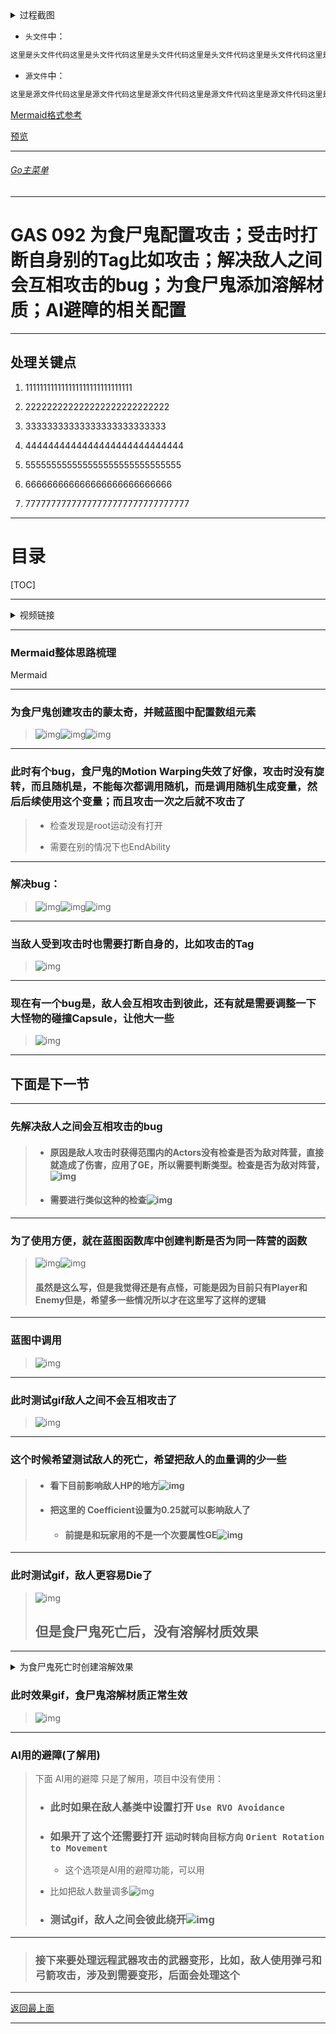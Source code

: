 <details>
<summary>过程截图</summary>

>

------

</details>




+ `头文件`中：
```cpp
这里是头文件代码这里是头文件代码这里是头文件代码这里是头文件代码这里是头文件代码这里是头文件代码
```

+ `源文件`中：
```cpp
这里是源文件代码这里是源文件代码这里是源文件代码这里是源文件代码这里是源文件代码这里是源文件代码
```

[Mermaid格式参考](https://github.com/liyunlong618/LiYunLongKnowledgeLibrary/blob/main/Mermaid%E6%A0%BC%E5%BC%8F%E5%8F%82%E8%80%83.md)

[预览](https://github.com/liyunlong618/LiYunLongKnowledgeLibrary/tree/main/UECPP/Models/GAS/GAS_2_Aura)



___________________________________________________________________________________________
###### [Go主菜单](../MainMenu.md)
___________________________________________________________________________________________

# GAS 092 为食尸鬼配置攻击；受击时打断自身别的Tag比如攻击；解决敌人之间会互相攻击的bug；为食尸鬼添加溶解材质；AI避障的相关配置

___________________________________________________________________________________________

## 处理关键点

1. 111111111111111111111111111111

2. 222222222222222222222222222

3. 33333333333333333333333333

4. 4444444444444444444444444444

5. 555555555555555555555555555555

6. 666666666666666666666666666

7. 77777777777777777777777777777777

___________________________________________________________________________________________

# 目录


[TOC]


___________________________________________________________________________________________

<details>
<summary>视频链接</summary>

[12. Ghoul Attack Montages_哔哩哔哩_bilibili](https://www.bilibili.com/video/BV1JD421E7yC?p=186&vd_source=9e1e64122d802b4f7ab37bd325a89e6c)

[13. Melee Polish_哔哩哔哩_bilibili](https://www.bilibili.com/video/BV1JD421E7yC/?p=187&spm_id_from=pageDriver&vd_source=9e1e64122d802b4f7ab37bd325a89e6c)

------

</details>

___________________________________________________________________________________________

### Mermaid整体思路梳理

Mermaid

___________________________________________________________________________________________

### 为食尸鬼创建攻击的蒙太奇，并贼蓝图中配置数组元素

> ![img](https://api2.mubu.com/v3/document_image/25165450_f1d722cb-2d0e-4c02-a7f9-a6b4a861d493.png)![img](https://api2.mubu.com/v3/document_image/25165450_325715b0-7005-4b21-8b59-51a86ef8afcc.png)![img](https://api2.mubu.com/v3/document_image/25165450_1d84c379-4163-45bb-b568-fe2709ff788c.png)

------

### 此时有个bug，食尸鬼的Motion Warping失效了好像，攻击时没有旋转，而且随机是，不能每次都调用随机，而是调用随机生成变量，然后后续使用这个变量；而且攻击一次之后就不攻击了

> - 检查发现是root运动没有打开
>
> - 需要在别的情况下也EndAbility

------

### 解决bug：

> ![img](https://api2.mubu.com/v3/document_image/25165450_fb0fd703-0566-4777-aa17-ba4e95f2dfba.png)![img](https://api2.mubu.com/v3/document_image/25165450_d6d2c254-fb66-46e4-87a9-ce87c7055e5f.png)![img](https://api2.mubu.com/v3/document_image/25165450_4859d32a-ca98-4560-84c0-6aa39018ab9a.png)

------

### 当敌人受到攻击时也需要打断自身的，比如攻击的Tag

> ![img](https://api2.mubu.com/v3/document_image/25165450_002c56dc-0d13-440b-db3a-6a6d639b5abd.png)

------

### 现在有一个bug是，敌人会互相攻击到彼此，还有就是需要调整一下大怪物的碰撞Capsule，让他大一些

> ![img](https://api2.mubu.com/v3/document_image/25165450_c0857f96-25be-456e-c1d3-dc22be10fb88.png)

------

## 下面是下一节

------

### 先解决敌人之间会互相攻击的bug

> - #### 原因是敌人攻击时获得范围内的Actors没有检查是否为敌对阵营，直接就造成了伤害，应用了GE，所以需要判断类型。检查是否为敌对阵营，![img](https://api2.mubu.com/v3/document_image/25165450_e6ec2698-bb84-4417-e2be-111e17509774.png)
>
> - #### 需要进行类似这种的检查![img](https://api2.mubu.com/v3/document_image/25165450_43dd45fe-63b1-47cc-8f75-7e763724dd22.png)

------

### 为了使用方便，就在蓝图函数库中创建判断是否为同一阵营的函数

> ![img](https://api2.mubu.com/v3/document_image/25165450_4e3bb6c5-58df-4d76-c658-601fbb6498f9.png)![img](https://api2.mubu.com/v3/document_image/25165450_99fd48d1-a404-4da0-9e2c-49098d24e96d.png)
> #### 虽然是这么写，但是我觉得还是有点怪，可能是因为目前只有Player和Enemy但是，希望多一些情况所以才在这里写了这样的逻辑

------

### 蓝图中调用

> ![img](https://api2.mubu.com/v3/document_image/25165450_7c6040e8-c2eb-47a7-a81a-c5af90dd704e.png)

------

### 此时测试gif敌人之间不会互相攻击了

> ![img](https://api2.mubu.com/v3/document_image/25165450_6e452a4c-b1ac-46f7-9850-7c68e9401e18.png)

------

### 这个时候希望测试敌人的死亡，希望把敌人的血量调的少一些

> - #### 看下目前影响敌人HP的地方![img](https://api2.mubu.com/v3/document_image/25165450_378789b9-4351-456b-98c6-a6ba8cbc2055.png)
>
> - #### 把这里的 Coefficient设置为0.25就可以影响敌人了
>
>   - #### 前提是和玩家用的不是一个次要属性GE![img](https://api2.mubu.com/v3/document_image/25165450_c8357160-5ee6-4d23-bf79-31a309012ece.png)

------

### 此时测试gif，敌人更容易Die了

> ![img](https://api2.mubu.com/v3/document_image/25165450_24204466-f4e3-403a-84ef-07257dbe4765.png)
>
> ## 但是食尸鬼死亡后，没有溶解材质效果

------



<details>
<summary>为食尸鬼死亡时创建溶解效果</summary>

>- #### 修改食尸鬼材质，修改为mask，还需要修改默认值，然后创建材质实例![img](https://api2.mubu.com/v3/document_image/25165450_49aebbea-8ba1-4719-fe1a-fba95b8189f9.png)![img](https://api2.mubu.com/v3/document_image/25165450_6ed8004e-2f01-4493-e0f3-707dddfae8bf.png)![img](https://api2.mubu.com/v3/document_image/25165450_1dca2ea4-db72-4079-9b30-6c51eb65f3cc.png)![img](https://api2.mubu.com/v3/document_image/25165450_695be7e1-75d1-4b2b-c871-b19a95983847.png)![img](https://api2.mubu.com/v3/document_image/25165450_eceaabdb-ad35-481c-d478-e645ca218813.png)
>
>- ### 食尸鬼身上配置动态材质![img](https://api2.mubu.com/v3/document_image/25165450_a11745f6-beda-47ee-809c-a25d841686d8.png)

------

</details>

### 此时效果gif，食尸鬼溶解材质正常生效

> ![img](https://api2.mubu.com/v3/document_image/25165450_0e9aeed0-e093-4387-a0d9-30da66133fb9.png)

------

### AI用的避障(了解用)

> 下面 AI用的避障 只是了解用，项目中没有使用：
>
>- ### 此时如果在敌人基类中设置打开 `Use RVO Avoidance`
>
>- ### 如果开了这个还需要打开 `运动时转向目标方向`  `Orient Rotation to Movement`
>
>   - 这个选项是AI用的避障功能，可以用
>
> 
>  - 比如把敌人数量调多![img](https://api2.mubu.com/v3/document_image/25165450_fe409199-b6c2-45c1-a31c-84d24a665120.png)
> 
>
> - ### 测试gif，敌人之间会彼此绕开![img](https://api2.mubu.com/v3/document_image/25165450_56085cc7-1556-440f-b43e-c8e7c023dff2.png)

------

> ### 接下来要处理远程武器攻击的武器变形，比如，敌人使用弹弓和弓箭攻击，涉及到需要变形，后面会处理这个


___________________________________________________________________________________________

[返回最上面](#Go主菜单)

___________________________________________________________________________________________